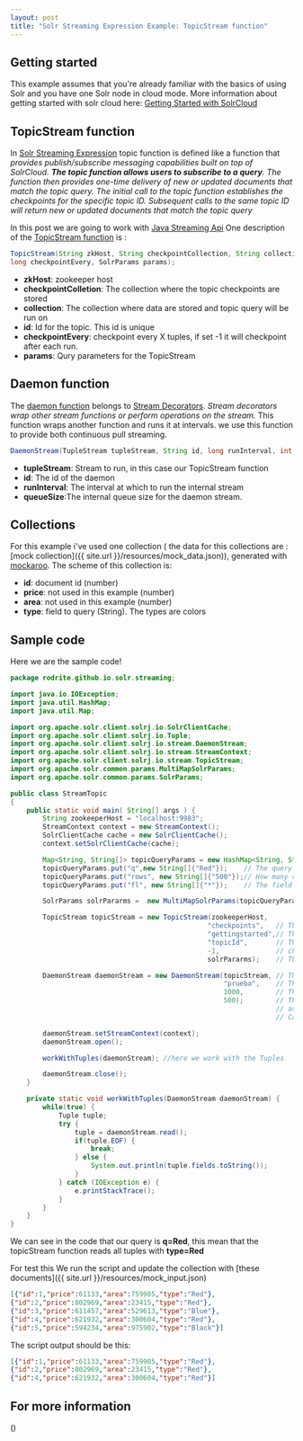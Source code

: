 ```yaml
---
layout: post
title: "Solr Streaming Expression Example: TopicStream function"
---
```


## Getting started ##
This example assumes that you're already familiar with the basics of using Solr and you have one Solr node in cloud mode.
More information about getting started with solr cloud here: [Getting Started with SolrCloud](https://cwiki.apache.org/confluence/display/solr/Getting+Started+with+SolrCloud)


## TopicStream function ##
In [Solr Streaming Expression](https://cwiki.apache.org/confluence/display/solr/Streaming+Expressions#StreamingExpressions-topic) topic function is defined like a function that *provides publish/subscribe messaging capabilities built on top of SolrCloud. **The topic function allows users to subscribe to a query**. The function then provides one-time delivery of new or updated documents that match the topic query. The initial call to the topic function establishes the checkpoints for the specific topic ID. Subsequent calls to the same topic ID will return new or updated documents that match the topic query*

In this post we are going to work with [Java Streaming Api](http://lucene.apache.org/solr/6_1_0/solr-solrj/org/apache/solr/client/solrj/io/stream/package-summary.html)
One description of the [TopicStream function](http://lucene.apache.org/solr/6_1_0/solr-solrj/org/apache/solr/client/solrj/io/stream/TopicStream.html) is :

```java
TopicStream(String zkHost, String checkpointCollection, String collection, String id,
long checkpointEvery, SolrParams params);
```
- **zkHost**: zookeeper host
- **checkpointColletion**: The collection where the topic checkpoints are stored
- **collection**: The collection where data are stored and topic query will be run on
- **id**: Id for the topic. This id is unique
- **checkpointEvery**: checkpoint every X tuples, if set -1 it will checkpoint after each run.
- **params**: Qury parameters for the TopicStream

## Daemon function ##

The [daemon function](https://cwiki.apache.org/confluence/display/solr/Streaming+Expressions#StreamingExpressions-daemon) belongs to [Stream Decorators](https://cwiki.apache.org/confluence/display/solr/Streaming+Expressions#StreamingExpressions-StreamDecorators). *Stream decorators wrap other stream functions or perform operations on the stream.*  This function wraps another function and runs it at intervals. we use this function to provide both continuous pull streaming.

```java
DaemonStream(TupleStream tupleStream, String id, long runInterval, int queueSize);
```
- **tupleStream**: Stream to run, in this case our TopicStream function
- **id**: The id of the daemon
- **runInterval**: The interval at which to run the internal stream
- **queueSize**:The internal queue size for the daemon stream.

## Collections ##

For this example i've used one collection ( the data for this collections are : [mock collection]({{ site.url }}/resources/mock_data.json)), generated with [mockaroo](https://www.mockaroo.com/).
The scheme of this collection is:

- **id**: document id (number)
- **price**: not used in this example (number)
- **area**: not used in this example (number)
- **type**: field to query (String). The types are colors

## Sample code ##
Here we are the sample code!

```java
package rodrite.github.io.solr.streaming;

import java.io.IOException;
import java.util.HashMap;
import java.util.Map;

import org.apache.solr.client.solrj.io.SolrClientCache;
import org.apache.solr.client.solrj.io.Tuple;
import org.apache.solr.client.solrj.io.stream.DaemonStream;
import org.apache.solr.client.solrj.io.stream.StreamContext;
import org.apache.solr.client.solrj.io.stream.TopicStream;
import org.apache.solr.common.params.MultiMapSolrParams;
import org.apache.solr.common.params.SolrParams;

public class StreamTopic
{
    public static void main( String[] args ) {
    	String zookeeperHost = "localhost:9983";
    	StreamContext context = new StreamContext();
  		SolrClientCache cache = new SolrClientCache();
  		context.setSolrClientCache(cache);

		Map<String, String[]> topicQueryParams = new HashMap<String, String[]>();
		topicQueryParams.put("q",new String[]{"Red"});    // The query for the topic
		topicQueryParams.put("rows", new String[]{"500"});// How many rows to fetch during each run
		topicQueryParams.put("fl", new String[]{"*"});    // The field list to return with the documents

		SolrParams solrPararms =  new MultiMapSolrParams(topicQueryParams);

		TopicStream topicStream = new TopicStream(zookeeperHost,         // Host address for the zookeeper service housing the collections
		                                         "checkpoints",   // The collection to store the topic checkpoints
		                                         "gettingstarted",// The collection to query for the topic records
		                                         "topicId",       // The id of the topic
		                                         -1,              // checkpoint every X tuples, if set -1 it will checkpoint after each run.
		                                         solrPararms);    // The query parameters for the TopicStream

		DaemonStream daemonStream = new DaemonStream(topicStream, // The underlying stream to run.
		                                             "prueba",    // The id of the daemon
		                                             1000,        // The interval at which to run the internal stream
		                                             500);        // The internal queue size for the daemon stream. Tuples will be placed in the queue
		                                                          // as they are read by the internal internal thread.
		                                                          // Calling read() on the daemon stream reads records from the internal queue.

		daemonStream.setStreamContext(context);
		daemonStream.open();

		workWithTuples(daemonStream); //here we work with the Tuples

		daemonStream.close();
    }

	private static void workWithTuples(DaemonStream daemonStream) {
		while(true) {
		    Tuple tuple;
			try {
				tuple = daemonStream.read();
			    if(tuple.EOF) {
			        break;
			    } else {
			        System.out.println(tuple.fields.toString());
			    }
			} catch (IOException e) {
				e.printStackTrace();
			}
		}
	}
}
```

We can see in the code that our query is **q=Red**, this mean that the topicStream function reads all tuples with **type=Red**

For test this We run the script and update the collection with [these documents]({{ site.url }}/resources/mock_input.json)

```json
[{"id":1,"price":61133,"area":759905,"type":"Red"},
{"id":2,"price":802969,"area":23415,"type":"Red"},
{"id":3,"price":611457,"area":529613,"type":"Blue"},
{"id":4,"price":621932,"area":300604,"type":"Red"},
{"id":5,"price":594234,"area":975902,"type":"Black"}]
```

The script output should be this:

```json
[{"id":1,"price":61133,"area":759905,"type":"Red"},
{"id":2,"price":802969,"area":23415,"type":"Red"},
{"id":4,"price":621932,"area":300604,"type":"Red"}]
```

## For more information ##

()
